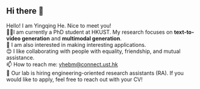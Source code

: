 ## Hi there 👋

Hello! I am Yingqing He. Nice to meet you!  
👨‍💻‍ I am currently a PhD student at HKUST. My research focuses on **text-to-video generation** and **multimodal generation**.   
🤖 I am also interested in making interesting applications.  
😊 I like collaborating with people with equality, friendship, and mutual assistance.  
📫 How to reach me: yhebm@connect.ust.hk  
📣 Our lab is hiring engineering-oriented research assistants (RA). If you would like to apply, feel free to reach out with your CV!

